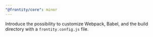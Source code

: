 ```yaml
---
"@frontity/core": minor
---
```


Introduce the possibility to customize Webpack, Babel, and the build directory with a `frontity.config.js` file.
